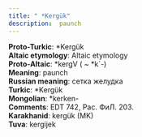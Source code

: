 ```yaml
---
title: " *Kergük"
description:  paunch
---
```


<strong>Proto-Turkic</strong>:  *Kergük<br>
<strong>Altaic etymology</strong>:  Altaic etymology<br>
<strong> Proto-Altaic</strong>:  *kergV ( ~ *k`-)<br>
<strong>Meaning</strong>:  paunch<br>
<strong>Russian meaning</strong>:  сетка желудка<br>
<strong>Turkic</strong>:  *Kergük<br>
<strong>Mongolian</strong>:  *kerken-<br>
<strong>Comments</strong>:  EDT 742, Рас. ФиЛ. 203.<br>
<strong>Karakhanid</strong>:  kergük (MK)<br>
<strong>Tuva</strong>:  kergijek<br>



